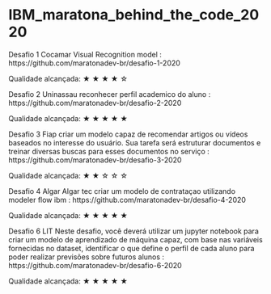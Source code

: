 
# IBM_maratona_behind_the_code_2020
   <p>Desafio 1 Cocamar Visual Recognition model : https://github.com/maratonadev-br/desafio-1-2020
    <p>  Qualidade alcançada:
            ★ ★ ★ ★ ☆
   <p>Desafio 2 Uninassau reconhecer perfil academico do aluno : https://github.com/maratonadev-br/desafio-2-2020
    <p>  Qualidade alcançada:
            ★ ★ ★ ★ ★
   <p>Desafio 3 Fiap criar um modelo capaz de recomendar artigos ou vídeos baseados no interesse do usuário. Sua tarefa será estruturar documentos e treinar diversas buscas para esses documentos no serviço : https://github.com/maratonadev-br/desafio-3-2020
     <p>  Qualidade alcançada:
            ★ ★ ☆ ☆ ☆
    
   <p>Desafio 4 Algar Algar tec criar um modelo de contrataçao utilizando modeler flow ibm : https://github.com/maratonadev-br/desafio-4-2020
   <p>  Qualidade alcançada:
            ★ ★ ★ ★ ★
      
   <p>Desafio 6 LIT Neste desafio, você deverá utilizar um jupyter notebook para criar um modelo de aprendizado de máquina capaz, com base nas variáveis fornecidas no dataset, identificar o que define o perfil de cada aluno para poder realizar previsões sobre futuros alunos : https://github.com/maratonadev-br/desafio-6-2020
   <p>  Qualidade alcançada:
            ★ ★ ★ ★ ★
